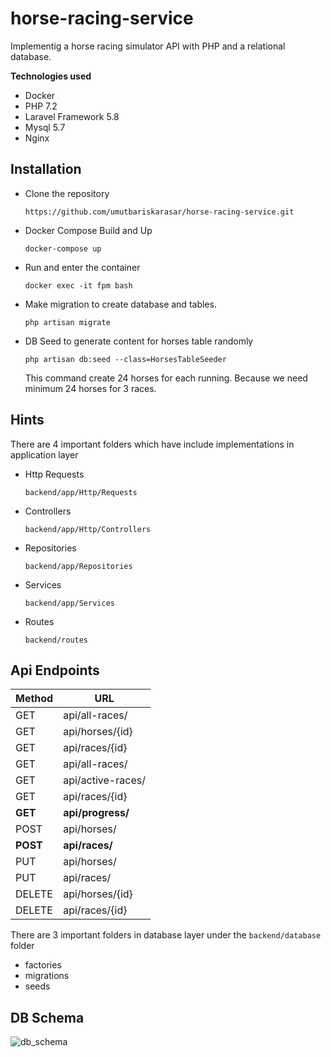 # horse-racing-service
Implementig a horse racing simulator API with PHP and a relational database.

**Technologies used**
- Docker
- PHP 7.2
- Laravel Framework 5.8
- Mysql 5.7
- Nginx 

## Installation
* Clone the repository 

  `https://github.com/umutbariskarasar/horse-racing-service.git`

* Docker Compose Build and Up

  `docker-compose up`

* Run and enter the container 

  `docker exec -it fpm bash`

* Make migration to create database and tables. 

  `php artisan migrate`

* DB Seed to generate content for horses table randomly

  `php artisan db:seed --class=HorsesTableSeeder`
  
   This command create 24 horses for each running. Because we need minimum 24 horses for 3 races. 


## Hints

There are 4 important folders which have include implementations in application layer
* Http Requests

  `backend/app/Http/Requests`

* Controllers 

  `backend/app/Http/Controllers`

* Repositories

  `backend/app/Repositories`
  

* Services

  `backend/app/Services`

* Routes 

  `backend/routes`
 
 ## Api Endpoints


| Method | URL               | 
| -------|-------------------|
| GET    | api/all-races/    |
| GET    | api/horses/{id}   |
| GET    | api/races/{id}    |
| GET    | api/all-races/    | 
| GET    | api/active-races/ | 
| GET    | api/races/{id}    | 
|**GET**| **api/progress/**  |  
| POST   | api/horses/       |
|**POST**| **api/races/**    |  
| PUT    | api/horses/       |
| PUT    | api/races/        |
| DELETE | api/horses/{id}   |
| DELETE | api/races/{id}    |


There are 3 important folders in database layer under the `backend/database` folder 

  * factories
  * migrations
  * seeds
  
  ## DB Schema
  ![db_schema](https://github.com/umutbariskarasar/horse-racing-service/blob/master/horse-race-schema.png)



```
